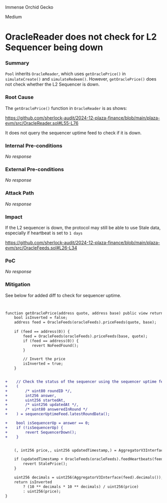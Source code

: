 Immense Orchid Gecko

Medium

# OracleReader does not check for L2 Sequencer being down

### Summary

`Pool` inherits `OracleReader`, which uses `getOraclePrice()` in `simulateCreate()` and `simulateRedeem()`. However, `getOraclePrice()` does not check whether the L2 Sequencer is down.

### Root Cause

The `getOraclePrice()` function in `OracleReader` is as shows:

https://github.com/sherlock-audit/2024-12-plaza-finance/blob/main/plaza-evm/src/OracleReader.sol#L55-L76

It does not query the sequencer uptime feed to check if it is down.

### Internal Pre-conditions

_No response_

### External Pre-conditions

_No response_

### Attack Path

_No response_

### Impact

If the L2 sequencer is down, the protocol may still be able to use Stale data, especially if heartbeat is set to `1 days`

https://github.com/sherlock-audit/2024-12-plaza-finance/blob/main/plaza-evm/src/OracleFeeds.sol#L26-L34



### PoC

_No response_

### Mitigation

See below for added diff to check for sequencer uptime.

```diff


function getOraclePrice(address quote, address base) public view returns (uint256) {
    bool isInverted = false;
    address feed = OracleFeeds(oracleFeeds).priceFeeds(quote, base);
    
    if (feed == address(0)) {
        feed = OracleFeeds(oracleFeeds).priceFeeds(base, quote);
        if (feed == address(0)) {
            revert NoFeedFound();
        }

        // Invert the price
        isInverted = true;
    }


+    // Check the status of the sequencer using the sequencer uptime feed
+    (
+        /* uint80 roundID */,
+        int256 answer,
+        uint256 startedAt,
+        /* uint256 updatedAt */,
+        /* uint80 answeredInRound */
+    ) = sequencerUptimeFeed.latestRoundData();

+    bool isSequencerUp = answer == 0;
+    if (!isSequencerUp) {
+        revert SequencerDown();
+    }


    (, int256 price,, uint256 updatedTimestamp,) = AggregatorV3Interface(feed).latestRoundData();

    if (updatedTimestamp + OracleFeeds(oracleFeeds).feedHeartbeats(feed) < block.timestamp) {
        revert StalePrice();
    }

    uint256 decimals = uint256(AggregatorV3Interface(feed).decimals());
    return isInverted
        ? (10 ** decimals * 10 ** decimals) / uint256(price)
        : uint256(price);
}
```